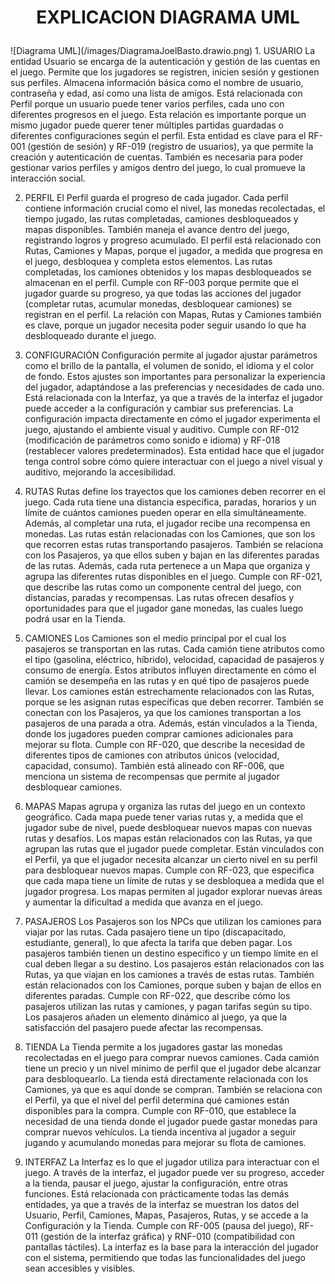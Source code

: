 <h1 align="center">
  
EXPLICACION DIAGRAMA UML
  
</h1>
![Diagrama UML](/images/DiagramaJoelBasto.drawio.png)
1. USUARIO
La entidad Usuario se encarga de la autenticación y gestión de las cuentas en el juego. Permite que los jugadores se registren, inicien sesión y gestionen sus perfiles. Almacena información básica como el nombre de usuario, contraseña y edad, así como una lista de amigos. Está relacionada con Perfil porque un usuario puede tener varios perfiles, cada uno con diferentes progresos en el juego. Esta relación es importante porque un mismo jugador puede querer tener múltiples partidas guardadas o diferentes configuraciones según el perfil. Esta entidad es clave para el RF-001 (gestión de sesión) y RF-019 (registro de usuarios), ya que permite la creación y autenticación de cuentas. También es necesaria para poder gestionar varios perfiles y amigos dentro del juego, lo cual promueve la interacción social.

2. PERFIL
El Perfil guarda el progreso de cada jugador. Cada perfil contiene información crucial como el nivel, las monedas recolectadas, el tiempo jugado, las rutas completadas, camiones desbloqueados y mapas disponibles. También maneja el avance dentro del juego, registrando logros y progreso acumulado. El perfil está relacionado con Rutas, Camiones y Mapas, porque el jugador, a medida que progresa en el juego, desbloquea y completa estos elementos. Las rutas completadas, los camiones obtenidos y los mapas desbloqueados se almacenan en el perfil. Cumple con RF-003 porque permite que el jugador guarde su progreso, ya que todas las acciones del jugador (completar rutas, acumular monedas, desbloquear camiones) se registran en el perfil. La relación con Mapas, Rutas y Camiones también es clave, porque un jugador necesita poder seguir usando lo que ha desbloqueado durante el juego.

3. CONFIGURACIÓN
Configuración permite al jugador ajustar parámetros como el brillo de la pantalla, el volumen de sonido, el idioma y el color de fondo. Estos ajustes son importantes para personalizar la experiencia del jugador, adaptándose a las preferencias y necesidades de cada uno. Está relacionada con la Interfaz, ya que a través de la interfaz el jugador puede acceder a la configuración y cambiar sus preferencias. La configuración impacta directamente en cómo el jugador experimenta el juego, ajustando el ambiente visual y auditivo. Cumple con RF-012 (modificación de parámetros como sonido e idioma) y RF-018 (restablecer valores predeterminados). Esta entidad hace que el jugador tenga control sobre cómo quiere interactuar con el juego a nivel visual y auditivo, mejorando la accesibilidad.

4. RUTAS
Rutas define los trayectos que los camiones deben recorrer en el juego. Cada ruta tiene una distancia específica, paradas, horarios y un límite de cuántos camiones pueden operar en ella simultáneamente. Además, al completar una ruta, el jugador recibe una recompensa en monedas. Las rutas están relacionadas con los Camiones, que son los que recorren estas rutas transportando pasajeros. También se relaciona con los Pasajeros, ya que ellos suben y bajan en las diferentes paradas de las rutas. Además, cada ruta pertenece a un Mapa que organiza y agrupa las diferentes rutas disponibles en el juego. Cumple con RF-021, que describe las rutas como un componente central del juego, con distancias, paradas y recompensas. Las rutas ofrecen desafíos y oportunidades para que el jugador gane monedas, las cuales luego podrá usar en la Tienda.

6. CAMIONES
Los Camiones son el medio principal por el cual los pasajeros se transportan en las rutas. Cada camión tiene atributos como el tipo (gasolina, eléctrico, híbrido), velocidad, capacidad de pasajeros y consumo de energía. Estos atributos influyen directamente en cómo el camión se desempeña en las rutas y en qué tipo de pasajeros puede llevar. Los camiones están estrechamente relacionados con las Rutas, porque se les asignan rutas específicas que deben recorrer. También se conectan con los Pasajeros, ya que los camiones transportan a los pasajeros de una parada a otra. Además, están vinculados a la Tienda, donde los jugadores pueden comprar camiones adicionales para mejorar su flota. Cumple con RF-020, que describe la necesidad de diferentes tipos de camiones con atributos únicos (velocidad, capacidad, consumo). También está alineado con RF-006, que menciona un sistema de recompensas que permite al jugador desbloquear camiones.

7. MAPAS
Mapas agrupa y organiza las rutas del juego en un contexto geográfico. Cada mapa puede tener varias rutas y, a medida que el jugador sube de nivel, puede desbloquear nuevos mapas con nuevas rutas y desafíos. Los mapas están relacionados con las Rutas, ya que agrupan las rutas que el jugador puede completar. Están vinculados con el Perfil, ya que el jugador necesita alcanzar un cierto nivel en su perfil para desbloquear nuevos mapas. Cumple con RF-023, que especifica que cada mapa tiene un límite de rutas y se desbloquea a medida que el jugador progresa. Los mapas permiten al jugador explorar nuevas áreas y aumentar la dificultad a medida que avanza en el juego.

8. PASAJEROS
Los Pasajeros son los NPCs que utilizan los camiones para viajar por las rutas. Cada pasajero tiene un tipo (discapacitado, estudiante, general), lo que afecta la tarifa que deben pagar. Los pasajeros también tienen un destino específico y un tiempo límite en el cual deben llegar a su destino. Los pasajeros están relacionados con las Rutas, ya que viajan en los camiones a través de estas rutas. También están relacionados con los Camiones, porque suben y bajan de ellos en diferentes paradas. Cumple con RF-022, que describe cómo los pasajeros utilizan las rutas y camiones, y pagan tarifas según su tipo. Los pasajeros añaden un elemento dinámico al juego, ya que la satisfacción del pasajero puede afectar las recompensas.

9. TIENDA
La Tienda permite a los jugadores gastar las monedas recolectadas en el juego para comprar nuevos camiones. Cada camión tiene un precio y un nivel mínimo de perfil que el jugador debe alcanzar para desbloquearlo. La tienda está directamente relacionada con los Camiones, ya que es aquí donde se compran. También se relaciona con el Perfil, ya que el nivel del perfil determina qué camiones están disponibles para la compra. Cumple con RF-010, que establece la necesidad de una tienda donde el jugador puede gastar monedas para comprar nuevos vehículos. La tienda incentiva al jugador a seguir jugando y acumulando monedas para mejorar su flota de camiones.

10. INTERFAZ
La Interfaz es lo que el jugador utiliza para interactuar con el juego. A través de la interfaz, el jugador puede ver su progreso, acceder a la tienda, pausar el juego, ajustar la configuración, entre otras funciones. Está relacionada con prácticamente todas las demás entidades, ya que a través de la interfaz se muestran los datos del Usuario, Perfil, Camiones, Mapas, Pasajeros, Rutas, y se accede a la Configuración y la Tienda. Cumple con RF-005 (pausa del juego), RF-011 (gestión de la interfaz gráfica) y RNF-010 (compatibilidad con pantallas táctiles). La interfaz es la base para la interacción del jugador con el sistema, permitiendo que todas las funcionalidades del juego sean accesibles y visibles.
